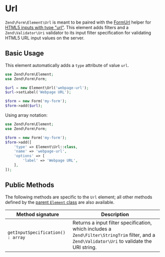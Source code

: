 # Url

`Zend\Form\Element\Url` is meant to be paired with the
[FormUrl](../helper/form-url.md) helper for
[HTML5 inputs with type "url"](http://www.whatwg.org/specs/web-apps/current-work/multipage/states-of-the-type-attribute.html#url-state-%28type=url%29).
This element adds filters and a `Zend\Validator\Uri` validator to its input
filter specification for validating HTML5 URL input values on the server.

## Basic Usage

This element automatically adds a `type` attribute of value `url`.

```php
use Zend\Form\Element;
use Zend\Form\Form;

$url = new Element\Url('webpage-url');
$url->setLabel('Webpage URL');

$form = new Form('my-form');
$form->add($url);
```
   
Using array notation:

```php
use Zend\Form\Element;
use Zend\Form\Form;

$form = new Form('my-form');
$form->add([
	'type' => Element\Url::class,
	'name' => 'webpage-url',
	'options' => [
		'label' => 'Webpage URL',
	],
]);
```

## Public Methods

The following methods are specific to the `Url` element; all other methods
defined by the [parent `Element` class](element.md#public-methods) are also
available.

Method signature                  | Description
--------------------------------- | -----------
`getInputSpecification() : array` | Returns a input filter specification, which includes a `Zend\Filter\StringTrim` filter, and a `Zend\Validator\Uri` to validate the URI string.
